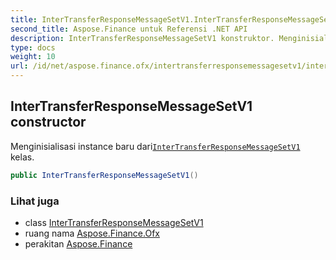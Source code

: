 ```yaml
---
title: InterTransferResponseMessageSetV1.InterTransferResponseMessageSetV1
second_title: Aspose.Finance untuk Referensi .NET API
description: InterTransferResponseMessageSetV1 konstruktor. Menginisialisasi instance baru dariInterTransferResponseMessageSetV1 kelas.
type: docs
weight: 10
url: /id/net/aspose.finance.ofx/intertransferresponsemessagesetv1/intertransferresponsemessagesetv1/
---
```

## InterTransferResponseMessageSetV1 constructor

Menginisialisasi instance baru dari[`InterTransferResponseMessageSetV1`](../) kelas.

```csharp
public InterTransferResponseMessageSetV1()
```

### Lihat juga

* class [InterTransferResponseMessageSetV1](../)
* ruang nama [Aspose.Finance.Ofx](../../intertransferresponsemessagesetv1/)
* perakitan [Aspose.Finance](../../../)


